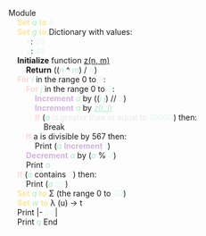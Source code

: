 Module  \
&nbsp;&nbsp;&nbsp;&nbsp;<b style=" color: #f9e79f">Set</b> <i style=" color: #abebc6">a</i> <b style=" color: #f9e79f">to</b> <b style=" color: #eafaf1"><i style=" color: #eafaf1">5</i></b>  \
&nbsp;&nbsp;&nbsp;&nbsp;<b style=" color: #f9e79f">Set</b> <i style=" color: #abebc6">g</i> <b style=" color: #f9e79f">to</b> Dictionary with values:  \
&nbsp;&nbsp;&nbsp;&nbsp;&nbsp;&nbsp;&nbsp;&nbsp;<b style=" color: #eafaf1"><i style=" color: #eafaf1">x</i></b>: <b style=" color: #eafaf1"><i style=" color: #eafaf1">36</i></b>  \
&nbsp;&nbsp;&nbsp;&nbsp;&nbsp;&nbsp;&nbsp;&nbsp;<b style=" color: #eafaf1"><i style=" color: #eafaf1">y</i></b>: <b style=" color: #eafaf1"><i style=" color: #eafaf1">49</i></b>  \
&nbsp;&nbsp;&nbsp;&nbsp;<b style="">Initialize</b> function <u style="">z(n, m)</u>  \
&nbsp;&nbsp;&nbsp;&nbsp;&nbsp;&nbsp;&nbsp;&nbsp;<b style="">Return</b> ((<i style=" color: #abebc6">n</i> ^ <i style=" color: #abebc6">m</i>) / <b style=" color: #eafaf1"><i style=" color: #eafaf1">4</i></b>)  \
&nbsp;&nbsp;&nbsp;&nbsp;<b style=" color: #fadbd8">For</b> <i style=" color: #abebc6">i</i> in the range 0 to <b style=" color: #eafaf1"><i style=" color: #eafaf1">8</i></b>:  \
&nbsp;&nbsp;&nbsp;&nbsp;&nbsp;&nbsp;&nbsp;&nbsp;<b style=" color: #fadbd8">For</b> <i style=" color: #abebc6">j</i> in the range 0 to <b style=" color: #eafaf1"><i style=" color: #eafaf1">6</i></b>:  \
&nbsp;&nbsp;&nbsp;&nbsp;&nbsp;&nbsp;&nbsp;&nbsp;&nbsp;&nbsp;&nbsp;&nbsp;<b style=" color: #d2b4de">Increment</b> <i style=" color: #abebc6">a</i> by ((<i style=" color: #abebc6">i</i>  <i style=" color: #abebc6">j</i>) // <b style=" color: #eafaf1"><i style=" color: #eafaf1">2</i></b>)  \
&nbsp;&nbsp;&nbsp;&nbsp;&nbsp;&nbsp;&nbsp;&nbsp;&nbsp;&nbsp;&nbsp;&nbsp;<b style=" color: #d2b4de">Increment</b> <i style=" color: #abebc6">a</i> by <u style=" color: #abebc6"><i style=" color: #abebc6">z</i>(<i style=" color: #abebc6">i</i>, <i style=" color: #abebc6">j</i>)</u>  \
&nbsp;&nbsp;&nbsp;&nbsp;&nbsp;&nbsp;&nbsp;&nbsp;&nbsp;&nbsp;&nbsp;&nbsp;<b style=" color: #fadbd8">If</b> (<i style=" color: #abebc6">a</i> <span style=" color: #e5e7e9">is greater than or equal to</span> <b style=" color: #eafaf1"><i style=" color: #eafaf1">10000</i></b>) then:  \
&nbsp;&nbsp;&nbsp;&nbsp;&nbsp;&nbsp;&nbsp;&nbsp;&nbsp;&nbsp;&nbsp;&nbsp;&nbsp;&nbsp;&nbsp;&nbsp;Break  \
&nbsp;&nbsp;&nbsp;&nbsp;&nbsp;&nbsp;&nbsp;&nbsp;<b style=" color: #fadbd8">If</b> a is divisible by 567 then:  \
&nbsp;&nbsp;&nbsp;&nbsp;&nbsp;&nbsp;&nbsp;&nbsp;&nbsp;&nbsp;&nbsp;&nbsp;Print (<i style=" color: #abebc6">a</i> <b style=" color: #d2b4de">Increment</b> <b style=" color: #eafaf1"><i style=" color: #eafaf1">!</i></b>)  \
&nbsp;&nbsp;&nbsp;&nbsp;&nbsp;&nbsp;&nbsp;&nbsp;<b style=" color: #d2b4de">Decrement</b> <i style=" color: #abebc6">a</i> by (<i style=" color: #abebc6">a</i> % <b style=" color: #eafaf1"><i style=" color: #eafaf1">4</i></b>)  \
&nbsp;&nbsp;&nbsp;&nbsp;&nbsp;&nbsp;&nbsp;&nbsp;Print <i style=" color: #abebc6">a</i>  \
&nbsp;&nbsp;&nbsp;&nbsp;<b style=" color: #fadbd8">If</b> (<i style=" color: #abebc6">a</i> contains <b style=" color: #eafaf1"><i style=" color: #eafaf1">5</i></b>) then:  \
&nbsp;&nbsp;&nbsp;&nbsp;&nbsp;&nbsp;&nbsp;&nbsp;Print (<i style=" color: #abebc6">a</i>  <b style=" color: #eafaf1"><i style=" color: #eafaf1">99</i></b>)  \
&nbsp;&nbsp;&nbsp;&nbsp;<b style=" color: #f9e79f">Set</b> <i style=" color: #abebc6">q</i> <b style=" color: #f9e79f">to</b> Σ (the range 0 to <b style=" color: #eafaf1"><i style=" color: #eafaf1">20</i></b>)  \
&nbsp;&nbsp;&nbsp;&nbsp;<b style=" color: #f9e79f">Set</b> <i style=" color: #abebc6">w</i> <b style=" color: #f9e79f">to</b> λ (u) → t  \
&nbsp;&nbsp;&nbsp;&nbsp;Print |- <b style=" color: #eafaf1"><i style=" color: #eafaf1">50</i></b>|  \
&nbsp;&nbsp;&nbsp;&nbsp;Print <i style=" color: #abebc6">q</i>
 End